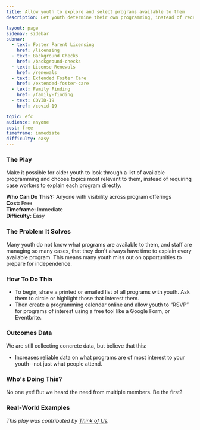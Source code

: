 ```yaml
---
title: Allow youth to explore and select programs available to them
description: Let youth determine their own programming, instead of receiving a filtered list from their case worker

layout: page
sidenav: sidebar
subnav:
  - text: Foster Parent Licensing
    href: /licensing
  - text: Background Checks
    href: /background-checks
  - text: License Renewals
    href: /renewals
  - text: Extended Foster Care
    href: /extended-foster-care
  - text: Family Finding
    href: /family-finding
  - text: COVID-19
    href: /covid-19

topic: efc
audience: anyone
cost: free
timeframe: immediate
difficulty: easy
---
```



### The Play

Make it possible for older youth to look through a list of available programming and choose topics most relevant to them, instead of requiring case workers to explain each program directly.

**Who Can Do This?:**
Anyone with visibility across program offerings<br />
**Cost:**
Free<br />
**Timeframe:**
Immediate<br />
**Difficulty:**
Easy<br />

### The Problem It Solves

Many youth do not know what programs are available to them, and staff are managing so many cases, that they don't always have time to explain every available program. This means many youth miss out on opportunities to prepare for independence.

### How To Do This

* To begin, share a printed or emailed list of all programs with youth. Ask them to circle or highlight those that interest them.
* Then create a programming calendar online and allow youth to “RSVP” for programs of interest using a free tool like a Google Form, or Eventbrite.


### Outcomes Data

We are still collecting concrete data, but believe that this:
* Increases reliable data on what programs are of most interest to your youth--not just what people attend.


### Who's Doing This?

No one yet! But we heard the need from multiple members. Be the first?

### Real-World Examples

*This play was contributed by [Think of Us](https://thinkof-us.org).*